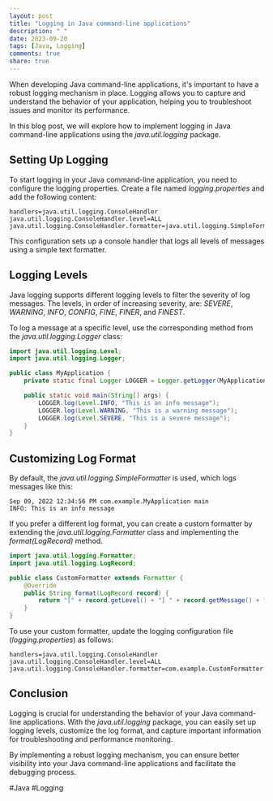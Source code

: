 ```yaml
---
layout: post
title: "Logging in Java command-line applications"
description: " "
date: 2023-09-20
tags: [Java, Logging]
comments: true
share: true
---
```


When developing Java command-line applications, it's important to have a robust logging mechanism in place. Logging allows you to capture and understand the behavior of your application, helping you to troubleshoot issues and monitor its performance.

In this blog post, we will explore how to implement logging in Java command-line applications using the *java.util.logging* package.

## Setting Up Logging

To start logging in your Java command-line application, you need to configure the logging properties. Create a file named *logging.properties* and add the following content:

```properties
handlers=java.util.logging.ConsoleHandler
java.util.logging.ConsoleHandler.level=ALL
java.util.logging.ConsoleHandler.formatter=java.util.logging.SimpleFormatter
```

This configuration sets up a console handler that logs all levels of messages using a simple text formatter.

## Logging Levels

Java logging supports different logging levels to filter the severity of log messages. The levels, in order of increasing severity, are: *SEVERE*, *WARNING*, *INFO*, *CONFIG*, *FINE*, *FINER*, and *FINEST*. 

To log a message at a specific level, use the corresponding method from the *java.util.logging.Logger* class:

```java
import java.util.logging.Level;
import java.util.logging.Logger;

public class MyApplication {
    private static final Logger LOGGER = Logger.getLogger(MyApplication.class.getName());

    public static void main(String[] args) {
        LOGGER.log(Level.INFO, "This is an info message");
        LOGGER.log(Level.WARNING, "This is a warning message");
        LOGGER.log(Level.SEVERE, "This is a severe message");
    }
}
```

## Customizing Log Format

By default, the *java.util.logging.SimpleFormatter* is used, which logs messages like this:

```
Sep 09, 2022 12:34:56 PM com.example.MyApplication main
INFO: This is an info message
```

If you prefer a different log format, you can create a custom formatter by extending the *java.util.logging.Formatter* class and implementing the *format(LogRecord)* method.

```java
import java.util.logging.Formatter;
import java.util.logging.LogRecord;

public class CustomFormatter extends Formatter {
    @Override
    public String format(LogRecord record) {
        return "[" + record.getLevel() + "] " + record.getMessage() + "\n";
    }
}
```

To use your custom formatter, update the logging configuration file (*logging.properties*) as follows:

```properties
handlers=java.util.logging.ConsoleHandler
java.util.logging.ConsoleHandler.level=ALL
java.util.logging.ConsoleHandler.formatter=com.example.CustomFormatter
```

## Conclusion

Logging is crucial for understanding the behavior of your Java command-line applications. With the *java.util.logging* package, you can easily set up logging levels, customize the log format, and capture important information for troubleshooting and performance monitoring.

By implementing a robust logging mechanism, you can ensure better visibility into your Java command-line applications and facilitate the debugging process.

#Java #Logging